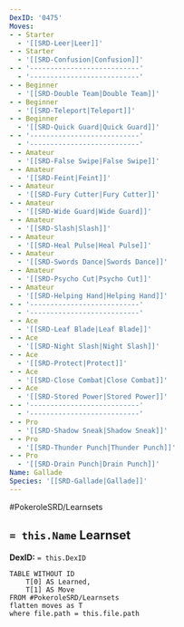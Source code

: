 ```yaml
---
DexID: '0475'
Moves:
- - Starter
  - '[[SRD-Leer|Leer]]'
- - Starter
  - '[[SRD-Confusion|Confusion]]'
- - '---------------------------'
  - '---------------------------'
- - Beginner
  - '[[SRD-Double Team|Double Team]]'
- - Beginner
  - '[[SRD-Teleport|Teleport]]'
- - Beginner
  - '[[SRD-Quick Guard|Quick Guard]]'
- - '---------------------------'
  - '---------------------------'
- - Amateur
  - '[[SRD-False Swipe|False Swipe]]'
- - Amateur
  - '[[SRD-Feint|Feint]]'
- - Amateur
  - '[[SRD-Fury Cutter|Fury Cutter]]'
- - Amateur
  - '[[SRD-Wide Guard|Wide Guard]]'
- - Amateur
  - '[[SRD-Slash|Slash]]'
- - Amateur
  - '[[SRD-Heal Pulse|Heal Pulse]]'
- - Amateur
  - '[[SRD-Swords Dance|Swords Dance]]'
- - Amateur
  - '[[SRD-Psycho Cut|Psycho Cut]]'
- - Amateur
  - '[[SRD-Helping Hand|Helping Hand]]'
- - '---------------------------'
  - '---------------------------'
- - Ace
  - '[[SRD-Leaf Blade|Leaf Blade]]'
- - Ace
  - '[[SRD-Night Slash|Night Slash]]'
- - Ace
  - '[[SRD-Protect|Protect]]'
- - Ace
  - '[[SRD-Close Combat|Close Combat]]'
- - Ace
  - '[[SRD-Stored Power|Stored Power]]'
- - '---------------------------'
  - '---------------------------'
- - Pro
  - '[[SRD-Shadow Sneak|Shadow Sneak]]'
- - Pro
  - '[[SRD-Thunder Punch|Thunder Punch]]'
- - Pro
  - '[[SRD-Drain Punch|Drain Punch]]'
Name: Gallade
Species: '[[SRD-Gallade|Gallade]]'
---
```


#PokeroleSRD/Learnsets

## `= this.Name` Learnset

**DexID:** `= this.DexID`

```dataview
TABLE WITHOUT ID
    T[0] AS Learned,
    T[1] AS Move
FROM #PokeroleSRD/Learnsets
flatten moves as T
where file.path = this.file.path
```
